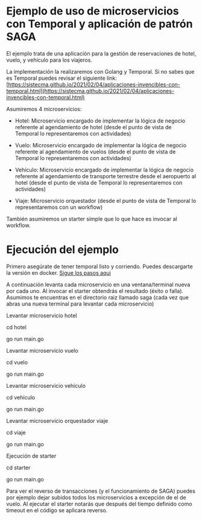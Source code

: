 # Ejemplo de uso de microservicios con Temporal y aplicación de patrón SAGA
El ejemplo trata de una aplicación para la gestión de reservaciones de hotel, vuelo, y vehículo para los viajeros. 

La implementación la realizaremos con Golang y Temporal. Si no sabes que es Temporal puedes revisar el siguiente link: [https://sistecma.github.io/2021/02/04/aplicaciones-invencibles-con-temporal.html](https://sistecma.github.io/2021/02/04/aplicaciones-invencibles-con-temporal.html)

Asumiremos 4 microservicios: 

* Hotel: Microservicio encargado de implementar la lógica de negocio referente al agendamiento de hotel (desde el punto de vista de Temporal lo representaremos con actividades)

* Vuelo: Microservicio encargado de implementar la lógica de negocio referente al agendamiento de vuelos (desde el punto de vista de Temporal lo representaremos con actividades)

* Vehículo: Microservicio encargado de implementar la lógica de negocio referente al agendamiento de transporte terrestre desde el aeropuerto al hotel (desde el punto de vista de Temporal lo representaremos con actividades)

* Viaje: Microservicio orquestador (desde el punto de vista de Temporal lo representaremos con un workflow)

También asumiremos un starter simple que lo que hace es invocar al workflow.

# Ejecución del ejemplo
Primero asegúrate de tener temporal listo y corriendo. Puedes descargarte la versión en docker. [Sigue los pasos aqui](https://github.com/temporalio/temporal)

A continuación levanta cada microservicio en una ventana/terminal nueva por cada uno. Al invocar el starter obtendrás el resultado (éxito o falla).
Asumimos te encuentras en el directorio raiz llamado saga (cada vez que abras una nueva terminal para levantar cada microservicio)

Levantar microservicio hotel

cd hotel

go run main.go

Levantar microservicio vuelo

cd vuelo

go run main.go

Levantar microservicio vehículo

cd vehículo

go run main.go

Levantar microservicio orquestador viaje

cd viaje

go run main.go

Ejecución de starter

cd starter

go run main.go

Para ver el reverso de transacciones (y el funcionamiento de SAGA) puedes por ejemplo dejar subidos todos los microservicios a excepción de el de vuelo. Al ejecutar el starter notarás que después del tiempo definido como timeout en el código se aplicara reverso.

